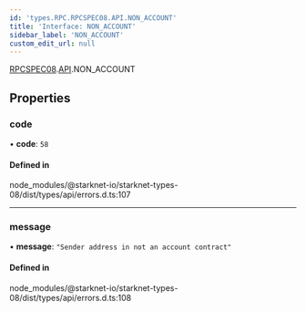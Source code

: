 ```yaml
---
id: 'types.RPC.RPCSPEC08.API.NON_ACCOUNT'
title: 'Interface: NON_ACCOUNT'
sidebar_label: 'NON_ACCOUNT'
custom_edit_url: null
---
```


[RPCSPEC08](../namespaces/types.RPC.RPCSPEC08.md).[API](../namespaces/types.RPC.RPCSPEC08.API.md).NON_ACCOUNT

## Properties

### code

• **code**: `58`

#### Defined in

node_modules/@starknet-io/starknet-types-08/dist/types/api/errors.d.ts:107

---

### message

• **message**: `"Sender address in not an account contract"`

#### Defined in

node_modules/@starknet-io/starknet-types-08/dist/types/api/errors.d.ts:108
